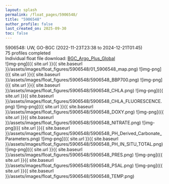 ```yaml
---
layout: splash
permalink: /float_pages/5906548/
title: "5906548"
author_profile: false
last_created_on: 2025-09-30
toc: false
---
```

 
5906548: UW, GO-BGC (2022-11-23T23:38 to 2024-12-21T01:45)\
75 profiles completed\
Individual float file download: [BGC_Argo_Plus_Global](https://ftp.soest.hawaii.edu/bgc_argo_plus/Individual_Floats/outliers_removed/5906548_Sprof_processed.nc)\
![img-png]({{ site.url }}{{ site.baseurl }}/assets/images/float_figures/5906548/01_5906548_map.png)
![img-png]({{ site.url }}{{ site.baseurl }}/assets/images/float_figures/5906548/5906548_BBP700.png)
![img-png]({{ site.url }}{{ site.baseurl }}/assets/images/float_figures/5906548/5906548_CHLA.png)
![img-png]({{ site.url }}{{ site.baseurl }}/assets/images/float_figures/5906548/5906548_CHLA_FLUORESCENCE.png)
![img-png]({{ site.url }}{{ site.baseurl }}/assets/images/float_figures/5906548/5906548_DOXY.png)
![img-png]({{ site.url }}{{ site.baseurl }}/assets/images/float_figures/5906548/5906548_NITRATE.png)
![img-png]({{ site.url }}{{ site.baseurl }}/assets/images/float_figures/5906548/5906548_PH_Derived_Carbonate_Parameters.png)
![img-png]({{ site.url }}{{ site.baseurl }}/assets/images/float_figures/5906548/5906548_PH_IN_SITU_TOTAL.png)
![img-png]({{ site.url }}{{ site.baseurl }}/assets/images/float_figures/5906548/5906548_PRES.png)
![img-png]({{ site.url }}{{ site.baseurl }}/assets/images/float_figures/5906548/5906548_PSAL.png)
![img-png]({{ site.url }}{{ site.baseurl }}/assets/images/float_figures/5906548/5906548_TEMP.png)

